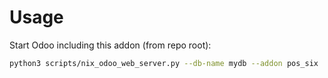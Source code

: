 # Usage

Start Odoo including this addon (from repo root):

```bash
python3 scripts/nix_odoo_web_server.py --db-name mydb --addon pos_six
```

